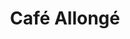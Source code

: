 ---
title: "Café Allongé"
price: "2€"
description: "Un café allongé pour une dégustation prolongée."
image: "/uploads/cafe-allonge.jpg"
image_alt: "Café Allongé"
---